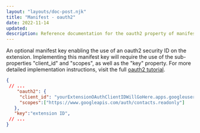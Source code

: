 ```yaml
---
layout: "layouts/doc-post.njk"
title: "Manifest - oauth2"
date: 2022-11-14
updated: 
description: Reference documentation for the oauth2 property of manifest.json.
---
```


An optional manifest key enabling the use of an oauth2 security ID on the extension. Implementing this manifest key will require the use of the sub-properties "client_id" and "scopes", as well as the "key" property. For more detailed implementation instructions, visit the full [oauth2 tutorial](/docs/extensions/mv3/tut_oauth/).
 ```json
{
  // ...
     "oauth2": {
      "client_id": "yourExtensionOAuthClientIDWillGoHere.apps.googleusercontent.com",
      "scopes":["https://www.googleapis.com/auth/contacts.readonly"]
    },
    "key":"extension ID",
  // ...
}
```